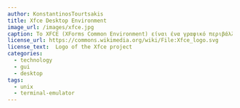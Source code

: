 ```yaml
---
author: KonstantinosTourtsakis
title: Xfce Desktop Environment
image_url: /images/xfce.jpg
caption: Το XFCE (XForms Common Environment) είναι ένα γραφικό περιβάλλον εργασίας για λειτουργικά συστήματα Unix ή βασισμένα στο Unix, όπως το Linux. Έχει δοθεί έμφαση στη χαμηλή χρήση πόρων και την ευκολία χρήσης. Ξεκίνησε να αναπτύσσεται το 1996 από τον Ολιβιέ Φουρντάν (Olivier Fourdan) και η πιο πρόσφατη σταθερή έκδοση είναι η 4.12, η οποία παρουσιάσθηκε στις 28 Φεβρουαρίου 2015. Αποτελείται από "πακέτα" εφαρμογών που συνδυαζόμενα δίνουν την πλήρη λειτουργικότητα του περιβάλλοντος εργασίας, αλλά μπορούν να επιλεγούν ξεχωριστά ανάλογα με τις προσωπικές ανάγκες του χρήστη. Το XFCE, λόγω της χαμηλής χρήσης πόρων και των μικρών απαιτήσεων, χρησιμοποιείται συχνά σε παλιούς υπολογιστές, με περιορισμένες δυνατότητες.
license_url: https://commons.wikimedia.org/wiki/File:Xfce_logo.svg
license_text:  Logo of the Xfce project
categories:
  - technology
  - gui
  - desktop
tags:
  - unix
  - terminal-emulator
---
```

